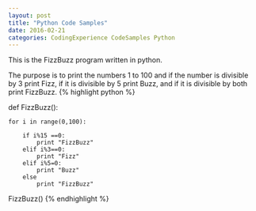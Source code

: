 ```yaml
---
layout: post
title: "Python Code Samples"
date: 2016-02-21 
categories: CodingExperience CodeSamples Python 
---
```

This is the FizzBuzz program written in python.

The purpose is to print the numbers 1 to 100 and if the number is divisible by 3 print Fizz, if it is divisible by 5 print Buzz, and if it is divisible by both print FizzBuzz. 
{% highlight python %}
   
def FizzBuzz():

	for i in range(0,100):

		if i%15 ==0: 
			print "FizzBuzz"
		elif i%3==0:
			print "Fizz"
		elif i%5=0:
			print "Buzz"
		else
			print "FizzBuzz"

FizzBuzz()
{% endhighlight %}
